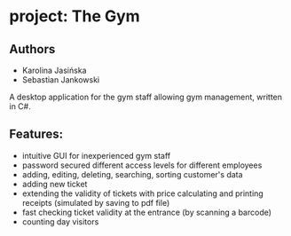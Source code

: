 # project: The Gym

## Authors

* Karolina Jasińska
* Sebastian Jankowski

A desktop application for the gym staff allowing gym management, written in C#.

## Features:
* intuitive GUI for inexperienced gym staff
* password secured different access levels for different employees
* adding, editing, deleting, searching, sorting customer's data
* adding new ticket
* extending the validity of tickets with price calculating and printing receipts (simulated by saving to pdf file)
* fast checking ticket validity at the entrance (by scanning a barcode)
* counting day visitors